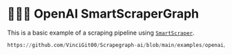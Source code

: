 # 🧑🏻‍💻 OpenAI SmartScraperGraph

This is a basic example of a scraping pipeline using [`SmartScraper`](/docs/Graphs/smart_scraper_graph).

```python reference title="OpenAI SmartScraperGraph"
https://github.com/VinciGit00/Scrapegraph-ai/blob/main/examples/openai/smart_scraper_openai.py
```
